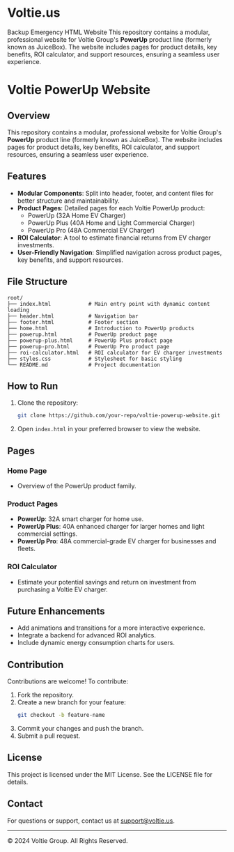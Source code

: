 # Voltie.us
Backup Emergency HTML Website
This repository contains a modular, professional website for Voltie Group's **PowerUp** product line (formerly known as JuiceBox). The website includes pages for product details, key benefits, ROI calculator, and support resources, ensuring a seamless user experience.

# Voltie PowerUp Website

## Overview
This repository contains a modular, professional website for Voltie Group's **PowerUp** product line (formerly known as JuiceBox). The website includes pages for product details, key benefits, ROI calculator, and support resources, ensuring a seamless user experience.

## Features
- **Modular Components**: Split into header, footer, and content files for better structure and maintainability.
- **Product Pages**: Detailed pages for each Voltie PowerUp product:
  - PowerUp (32A Home EV Charger)
  - PowerUp Plus (40A Home and Light Commercial Charger)
  - PowerUp Pro (48A Commercial EV Charger)
- **ROI Calculator**: A tool to estimate financial returns from EV charger investments.
- **User-Friendly Navigation**: Simplified navigation across product pages, key benefits, and support resources.

## File Structure
```
root/
├── index.html            # Main entry point with dynamic content loading
├── header.html           # Navigation bar
├── footer.html           # Footer section
├── home.html             # Introduction to PowerUp products
├── powerup.html          # PowerUp product page
├── powerup-plus.html     # PowerUp Plus product page
├── powerup-pro.html      # PowerUp Pro product page
├── roi-calculator.html   # ROI calculator for EV charger investments
├── styles.css            # Stylesheet for basic styling
└── README.md             # Project documentation
```

## How to Run
1. Clone the repository:
   ```bash
   git clone https://github.com/your-repo/voltie-powerup-website.git
   ```
2. Open `index.html` in your preferred browser to view the website.

## Pages
### Home Page
- Overview of the PowerUp product family.

### Product Pages
- **PowerUp**: 32A smart charger for home use.
- **PowerUp Plus**: 40A enhanced charger for larger homes and light commercial settings.
- **PowerUp Pro**: 48A commercial-grade EV charger for businesses and fleets.

### ROI Calculator
- Estimate your potential savings and return on investment from purchasing a Voltie EV charger.

## Future Enhancements
- Add animations and transitions for a more interactive experience.
- Integrate a backend for advanced ROI analytics.
- Include dynamic energy consumption charts for users.

## Contribution
Contributions are welcome! To contribute:
1. Fork the repository.
2. Create a new branch for your feature:
   ```bash
   git checkout -b feature-name
   ```
3. Commit your changes and push the branch.
4. Submit a pull request.

## License
This project is licensed under the MIT License. See the LICENSE file for details.

## Contact
For questions or support, contact us at [support@voltie.us](mailto:support@voltie.us).

---
© 2024 Voltie Group. All Rights Reserved.
